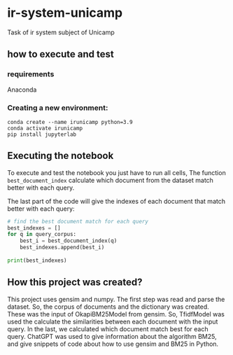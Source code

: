 # ir-system-unicamp
Task of ir system subject of Unicamp

## how to execute and test
### requirements
Anaconda

### Creating a new environment:
```shell
conda create --name irunicamp python=3.9
conda activate irunicamp
pip install jupyterlab
```

## Executing the notebook

To execute and test the notebook you just have to run all cells,
The function ```best_document_index``` calculate which document
from the dataset match better with each query.

The last part of the code will give the indexes of each document that
match better with each query:
```python
# find the best document match for each query
best_indexes = []
for q in query_corpus:
    best_i = best_document_index(q)
    best_indexes.append(best_i)
    
print(best_indexes)
```

## How this project was created?
This project uses gensim and numpy.
The first step was read and parse the dataset.
So, the corpus of documents and the dictionary was created.
These was the input of OkapiBM25Model from gensim.
So, TfidfModel was used the calculate the similarities between each document with the input query.
In the last, we calculated which document match best for each query.
ChatGPT was used to give information about the algorithm BM25, and give snippets of code about how to use 
gensim and BM25 in Python.
